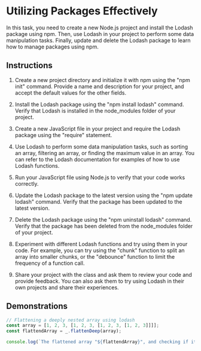 # Utilizing Packages Effectively

In this task, you need to create a new Node.js project and install the Lodash package using npm. Then, use Lodash in your project to perform some data manipulation tasks. Finally, update and delete the Lodash package to learn how to manage packages using npm.

## Instructions
1. Create a new project directory and initialize it with npm using the "npm init" command. Provide a name and description for your project, and accept the default values for the other fields.

2. Install the Lodash package using the "npm install lodash" command. Verify that Lodash is installed in the node_modules folder of your project.

3. Create a new JavaScript file in your project and require the Lodash package using the "require" statement.

4. Use Lodash to perform some data manipulation tasks, such as sorting an array, filtering an array, or finding the maximum value in an array. You can refer to the Lodash documentation for examples of how to use Lodash functions.

5. Run your JavaScript file using Node.js to verify that your code works correctly.

6. Update the Lodash package to the latest version using the "npm update lodash" command. Verify that the package has been updated to the latest version.

7. Delete the Lodash package using the "npm uninstall lodash" command. Verify that the package has been deleted from the node_modules folder of your project.

8. Experiment with different Lodash functions and try using them in your code. For example, you can try using the "chunk" function to split an array into smaller chunks, or the "debounce" function to limit the frequency of a function call.

9. Share your project with the class and ask them to review your code and provide feedback. You can also ask them to try using Lodash in their own projects and share their experiences.


## Demonstrations
```javascript
// Flattening a deeply nested array using lodash
const array = [1, 2, 3, [1, 2, 3, [1, 2, 3, [1, 2, 3]]]];
const flattendArray = _.flattenDeep(array);

console.log(`The flattened array "${flattendArray}", and checking if it is an array: ${Array.isArray(flattendArray).toString()}\n`);
```
